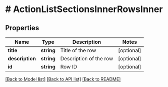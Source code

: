 # # ActionListSectionsInnerRowsInner

## Properties

Name | Type | Description | Notes
------------ | ------------- | ------------- | -------------
**title** | **string** | Title of the row | [optional]
**description** | **string** | Description of the row | [optional]
**id** | **string** | Row ID | [optional]

[[Back to Model list]](../../README.md#models) [[Back to API list]](../../README.md#endpoints) [[Back to README]](../../README.md)
